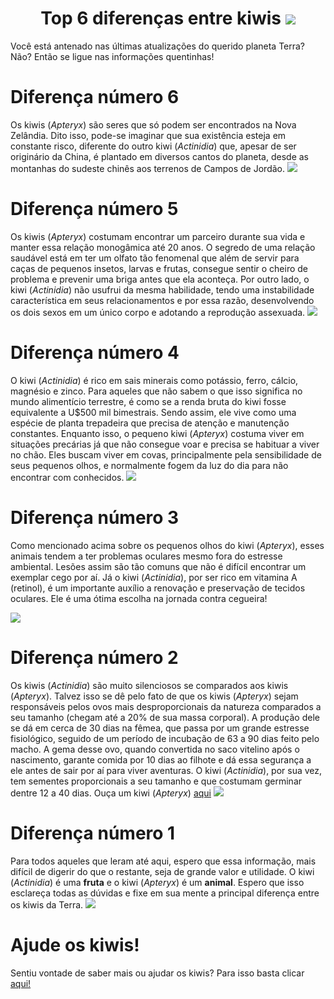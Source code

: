 <h1 align="center">Top 6 diferenças entre kiwis
<img src="https://ik.imagekit.io/x5s4extzn/kiwi_kiwi.jpg?updatedAt=1685165298455"></h1>
Você está antenado nas últimas atualizações do querido planeta Terra? Não? Então se ligue nas informações quentinhas!


# Diferença número 6
Os kiwis (<i>Apteryx</i>) são seres que só podem ser encontrados na Nova Zelândia. Dito isso, pode-se imaginar que sua existência esteja em constante risco, diferente do outro kiwi (<i>Actinidia</i>) que, apesar de ser originário da China, é plantado em diversos cantos do planeta, desde as montanhas do sudeste chinês aos terrenos de Campos de Jordão.
<img src="https://ik.imagekit.io/x5s4extzn/kiwi_fatiado.jpg?updatedAt=1685165298340">

# Diferença número 5
Os kiwis (<i>Apteryx</i>) costumam encontrar um parceiro durante sua vida e manter essa relação monogâmica até 20 anos. O segredo de uma relação saudável está em ter um olfato tão fenomenal que além de servir para caças de pequenos insetos, larvas e frutas, consegue sentir o cheiro de problema e prevenir uma briga antes que ela aconteça. Por outro lado, o kiwi (<i>Actinidia</i>) não usufrui da mesma habilidade, tendo uma instabilidade característica em seus relacionamentos e por essa razão, desenvolvendo os dois sexos em um único corpo e adotando a reprodução assexuada.
<img src="https://ik.imagekit.io/x5s4extzn/Kiwi-brava.jpg?updatedAt=1685165298399">
            
# Diferença número 4
O kiwi (<i>Actinidia</i>) é rico em sais minerais como potássio, ferro, cálcio, magnésio e zinco. Para aqueles que não sabem o que isso significa no mundo alimentício terrestre, é como se a renda bruta do kiwi fosse equivalente a U$500 mil bimestrais. Sendo assim, ele vive como uma espécie de planta trepadeira que precisa de atenção e manutenção constantes. Enquanto isso, o pequeno kiwi (<i>Apteryx</i>) costuma viver em situações precárias já que não consegue voar e precisa se habituar a viver no chão. Eles buscam viver em covas, principalmente pela sensibilidade de seus pequenos olhos, e normalmente fogem da luz do dia para não encontrar com conhecidos.
<img src="https://ik.imagekit.io/x5s4extzn/Kiwi-feio_pobre.jpg?updatedAt=1685165298529">

# Diferença número 3
Como mencionado acima sobre os pequenos olhos do kiwi (<i>Apteryx</i>), esses animais tendem a ter problemas oculares mesmo fora do estresse ambiental. Lesões assim são tão comuns que não é difícil encontrar um exemplar cego por aí. Já o kiwi (<i>Actinidia</i>), por ser rico em vitamina A (retinol), é um importante auxílio a renovação e preservação de tecidos oculares. Ele é uma ótima escolha na jornada contra cegueira!</p>
<img src="https://ik.imagekit.io/x5s4extzn/Filhote-de-kiwi.jpg?updatedAt=1685165298335">
    
# Diferença número 2
Os kiwis (<i>Actinidia</i>) são muito silenciosos se comparados aos kiwis (<i>Apteryx</i>). Talvez isso se dê pelo fato de que os kiwis (<i>Apteryx</i>) sejam responsáveis pelos ovos mais desproporcionais da natureza comparados a seu tamanho (chegam até a 20% de sua massa corporal). A produção dele se dá em cerca de 30 dias na fêmea, que passa por um grande estresse fisiológico, seguido de um período de incubação de 63 a 90 dias feito pelo macho. A gema desse ovo, quando convertida no saco vitelino após o nascimento, garante comida por 10 dias ao filhote e dá essa segurança a ele antes de sair por aí para viver aventuras. O kiwi (<i>Actinidia</i>), por sua vez, tem sementes proporcionais a seu tamanho e que costumam germinar dentre 12 a 40 dias.
Ouça um kiwi (<i>Apteryx</i>) [aqui](https://www.youtube.com/watch?v=O5tk4Iw16DI)
<img src="https://ik.imagekit.io/x5s4extzn/kiwi_ovo.jpg?updatedAt=1685165298585">
    
# Diferença número 1
Para todos aqueles que leram até aqui, espero que essa informação, mais difícil de digerir do que o restante, seja de grande valor e utilidade. O kiwi (<i>Actinidia</i>) é uma <b>fruta</b> e o kiwi (<i>Apteryx</i>) é um <b>animal</b>. Espero que isso esclareça todas as dúvidas e fixe em sua mente a principal diferença entre os kiwis da Terra.
<img src="https://ik.imagekit.io/x5s4extzn/Kiwi_diferente.jpg?updatedAt=1685165297711">
   
# Ajude os kiwis!
Sentiu vontade de saber mais ou ajudar os kiwis? Para isso basta clicar [aqui!](https://savethekiwi.nz/)
    
